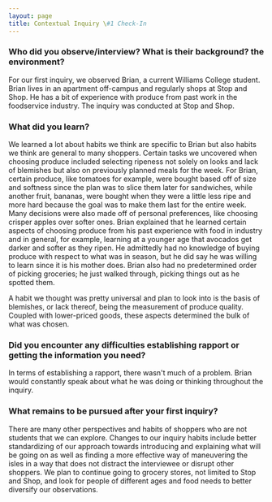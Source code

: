 ```yaml
---
layout: page
title: Contextual Inquiry \#1 Check-In
---
```


### Who did you observe/interview? What is their background? the environment?
For our first inquiry, we observed Brian, a current Williams College student. Brian lives in an apartment off-campus and regularly shops at Stop and Shop. He has a bit of experience with produce from past work in the foodservice industry. The inquiry was conducted at Stop and Shop.

### What did you learn?
We learned a lot about habits we think are specific to Brian but also habits we think are general to many shoppers. Certain tasks we uncovered when choosing produce included selecting ripeness not solely on looks and lack of blemishes but also on previously planned meals for the week. For Brian, certain produce, like tomatoes for example, were bought based off of size and softness since the plan was to slice them later for sandwiches, while another fruit, bananas, were bought when they were a little less ripe and more hard because the goal was to make them last for the entire week. Many decisions were also made off of personal preferences, like choosing crisper apples over softer ones. Brian explained that he learned certain aspects of choosing produce from his past experience with food in industry and in general, for example, learning at a younger age that avocados get darker and softer as they ripen. He admittedly had no knowledge of buying produce with respect to what was in season, but he did say he was willing to learn since it is his mother does. Brian also had no predetermined order of picking groceries; he just walked through, picking things out as he spotted them.

A habit we thought was pretty universal and plan to look into is the basis of blemishes, or lack thereof, being the measurement of produce quality. Coupled with lower-priced goods, these aspects determined the bulk of what was chosen. 

### Did you encounter any difficulties establishing rapport or getting the information you need?
In terms of establishing a rapport, there wasn't much of a problem. Brian would constantly speak about what he was doing or thinking throughout the inquiry.

### What remains to be pursued after your first inquiry?
There are many other perspectives and habits of shoppers who are not students that we can explore. Changes to our inquiry habits include better standardizing of our approach towards introducing and explaining what will be going on as well as finding a more effective way of maneuvering the isles in a way that does not distract the interviewee or disrupt other shoppers. We plan to continue going to grocery stores, not limited to Stop and Shop, and look for people of different ages and food needs to better diversify our observations.
